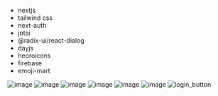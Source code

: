 - nextjs
- tailwind css
- next-auth
- jotai
- @radix-ui/react-dialog
- dayjs
- heoroicons
- firebase
- emoji-mart

![image](https://i.imgur.com/SvI3VXX.png)
![image](https://i.imgur.com/qSEKrp9.png)
![image](https://i.imgur.com/Kg7OH7H.png)
![image](https://i.imgur.com/6gd1LDP.png)
![image](https://i.imgur.com/6cKmxEo.png)
![image](https://i.imgur.com/ZVlK8Jq.png)
![login_button](https://github.com/InsideBreeze/twitter-clone/assets/122332094/779c9472-b6a3-4569-99ae-0c2b02dd0fb3)
